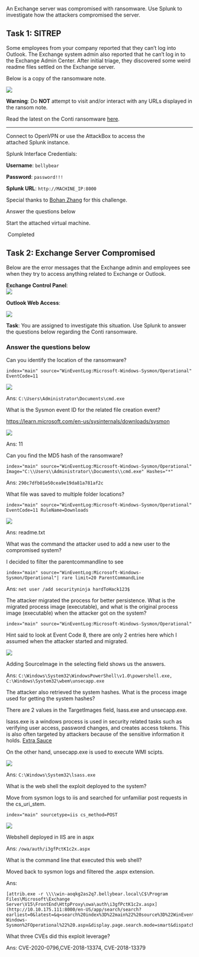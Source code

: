 An Exchange server was compromised with ransomware. Use Splunk to investigate how the attackers compromised the server.

## Task 1: SITREP

Some employees from your company reported that they can’t log into Outlook. The Exchange system admin also reported that he can’t log in to the Exchange Admin Center. After initial triage, they discovered some weird readme files settled on the Exchange server.  

Below is a copy of the ransomware note.

![](https://tryhackme-images.s3.amazonaws.com/user-uploads/5de58e2bfac4a912bcc7a3e9/room-content/15db974b80239a7eb2c52fb26c458933.png)  

**Warning**: Do **NOT** attempt to visit and/or interact with any URLs displayed in the ransom note.   

Read the latest on the Conti ransomware [here](https://www.bleepingcomputer.com/news/security/fbi-cisa-and-nsa-warn-of-escalating-conti-ransomware-attacks/). 

---

Connect to OpenVPN or use the AttackBox to access the attached Splunk instance. 

Splunk Interface Credentials:

**Username**: `bellybear`

**Password**: `password!!!`

**Splunk URL**: `http://MACHINE_IP:8000`

Special thanks to [Bohan Zhang](https://www.linkedin.com/in/bohansec?miniProfileUrn=urn%3Ali%3Afs_miniProfile%3AACoAACFkYBwB9L43-CozJsTYeFoIV29KBlKU9qc&lipi=urn%3Ali%3Apage%3Ad_flagship3_search_srp_all%3BWgzBOFb8RQWd%2B24UFVSw%2Fw%3D%3D) for this challenge.

Answer the questions below

Start the attached virtual machine.

 Completed

## Task 2: Exchange Server Compromised
Below are the error messages that the Exchange admin and employees see when they try to access anything related to Exchange or Outlook.  

**Exchange Control Panel**:  
![](https://tryhackme-images.s3.amazonaws.com/user-uploads/5de58e2bfac4a912bcc7a3e9/room-content/214468bd3cc7466762b2358993bb3069.png)

**Outlook Web Access**:

![](https://tryhackme-images.s3.amazonaws.com/user-uploads/5de58e2bfac4a912bcc7a3e9/room-content/c7d87fb962d961d81502f02dd1fdba77.png)  

**Task**: You are assigned to investigate this situation. Use Splunk to answer the questions below regarding the Conti ransomware. 

### Answer the questions below

Can you identify the location of the ransomware?

```
index="main" source="WinEventLog:Microsoft-Windows-Sysmon/Operational" EventCode=11
```

![](../screenshots/Conti/Conti_001.png)

Ans: `C:\Users\Administrator\Documents\cmd.exe`

What is the Sysmon event ID for the related file creation event?  

https://learn.microsoft.com/en-us/sysinternals/downloads/sysmon

![](../screenshots/Conti/Conti_002.png)

Ans: 11

Can you find the MD5 hash of the ransomware?  

```
index="main" source="WinEventLog:Microsoft-Windows-Sysmon/Operational" Image="C:\\Users\\Administrator\\Documents\\cmd.exe" Hashes="*"
```

Ans: `290c7dfb01e50cea9e19da81a781af2c`

What file was saved to multiple folder locations?

```
index="main" source="WinEventLog:Microsoft-Windows-Sysmon/Operational" EventCode=11 RuleName=Downloads
```

![](../screenshots/Conti/Conti_003.png)

Ans: readme.txt

What was the command the attacker used to add a new user to the compromised system?

I decided to filter the parentcommandline to see

```
index="main" source="WinEventLog:Microsoft-Windows-Sysmon/Operational"| rare limit=20 ParentCommandLine
```

Ans: `net user /add securityninja hardToHack123$`

The attacker migrated the process for better persistence. What is the migrated process image (executable), and what is the original process image (executable) when the attacker got on the system?

```
index="main" source="WinEventLog:Microsoft-Windows-Sysmon/Operational"
```

Hint said to look at Event Code 8, there are only 2 entries here which I assumed when the attacker started and migrated.

![](../screenshots/Conti/Conti_004.png)

Adding SourceImage in the selecting field shows us the answers.

Ans: `C:\Windows\System32\WindowsPowerShell\v1.0\powershell.exe,  C:\Windows\System32\wbem\unsecapp.exe `

The attacker also retrieved the system hashes. What is the process image used for getting the system hashes?  

There are 2 values in the TargetImages field, lsass.exe and unsecapp.exe.

lsass.exe is a windows process is used in security related tasks such as verifying user access, password changes, and creates access tokens. This is also often targeted by attackers because of the sensitive information it holds. [Extra Sauce](https://redcanary.com/threat-detection-report/techniques/lsass-memory/)

On the other hand, unsecapp.exe is used to execute WMI scipts.

![](../screenshots/Conti/Conti_005.png)

Ans: `C:\Windows\System32\lsass.exe`

What is the web shell the exploit deployed to the system?  

Move from sysmon logs to iis and searched for unfamiliar post requests in the cs_uri_stem.

```
index="main" sourcetype=iis cs_method=POST
```

![](../screenshots/Conti/Conti_006.png)

Webshell deployed in IIS are in aspx

Ans: `/owa/auth/i3gfPctK1c2x.aspx`

What is the command line that executed this web shell?  

Moved back to sysmon logs and filtered the .aspx extension.

Ans:
```
[attrib.exe -r \\\\win-aoqkg2as2q7.bellybear.local\C$\Program Files\Microsoft\Exchange Server\V15\FrontEnd\HttpProxy\owa\auth\i3gfPctK1c2x.aspx](http://10.10.175.111:8000/en-US/app/search/search?earliest=0&latest=&q=search%20index%3D%22main%22%20source%3D%22WinEventLog%3AMicrosoft-Windows-Sysmon%2FOperational%22%20.aspx&display.page.search.mode=smart&dispatch.sample_ratio=1&workload_pool=&display.events.fields=%5B%22host%22%2C%22source%22%2C%22sourcetype%22%2C%22cs_uri_stem%22%5D&display.prefs.fieldFilter=&display.general.type=events&display.visualizations.charting.chart=line&display.page.search.tab=events&sid=1714487382.104#)
```

What three CVEs did this exploit leverage?  

Ans: CVE-2020-0796,CVE-2018-13374, CVE-2018-13379